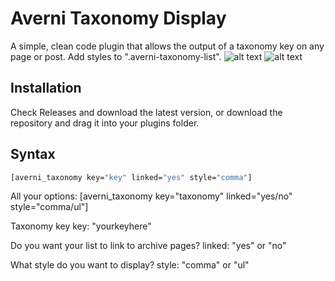 # Averni Taxonomy Display
 A simple, clean code plugin that allows the output of a taxonomy key on any page or post. Add styles to ".averni-taxonomy-list".
![alt text](https://i.imgur.com/UlrjmIr.png)
![alt text](https://i.imgur.com/5UqaUh5.png)
## Installation

Check Releases and download the latest version, or download the repository and drag it into your plugins folder.

## Syntax
```bash
[averni_taxonomy key="key" linked="yes" style="comma"]
```
All your options: [averni_taxonomy key="taxonomy" linked="yes/no" style="comma/ul"]

Taxonomy key
key: "yourkeyhere"

Do you want your list to link to archive pages?
linked: "yes" or "no"

What style do you want to display?
style: "comma" or "ul"